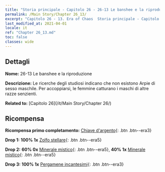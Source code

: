 ```yaml
---
title: "Storia principale - Capitolo 26 - 26-13 Le banshee e la riproduzione"
permalink: /Main Story/Chapter 26_13/
excerpt: "Capitolo 26 - 13. Era of Chaos  Storia principale - Capitolo 26_13. 26-13 Le banshee e la riproduzione"
last_modified_at: 2021-04-01
locale: it
ref: "Chapter 26_13.md"
toc: false
classes: wide
---
```


## Dettagli

 **Nome:** 26-13 Le banshee e la riproduzione

 **Descrizione:** Le ricerche degli studiosi indicano che non esistono Arpie di sesso maschile. Per accoppiarsi, le femmine catturano i maschi di altre razze senzienti.

 **Related to:** [Capitolo 26](/it/Main Story/Chapter 26/)

## Ricompensa

 **Ricompensa primo completamento:** [Chiave d'argento](/it/Items/con_693/){: .btn .btn--era3}

 **Drop 1:** **100% 1x** [Zolfo stellare](/it/Items/mat_92/){: .btn .btn--era5}

 **Drop 2:** **60% 0x** [Minerale mistico](/it/Items/mat_82/){: .btn .btn--era5}, **40% 1x** [Minerale mistico](/it/Items/mat_82/){: .btn .btn--era5}

 **Drop 3:** **100% 1x** [Pergamene incantesimi](/it/Items/con_694/){: .btn .btn--era3}


